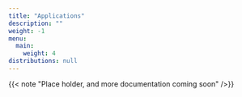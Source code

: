 ```yaml
---
title: "Applications"
description: ""
weight: -1
menu:
  main:
    weight: 4
distributions: null
---
```


{{< note "Place holder, and more documentation coming soon" />}}
